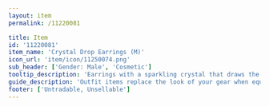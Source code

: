 ```yaml
---
layout: item
permalink: /11220081

title: Item
id: '11220081'
item_name: 'Crystal Drop Earrings (M)'
icon_url: 'item/icon/11250074.png'
sub_header: ['Gender: Male', 'Cosmetic']
tooltip_description: 'Earrings with a sparkling crystal that draws the eye.'
guide_description: 'Outfit items replace the look of your gear when equipped.'
footer: ['Untradable, Unsellable']
---
```

